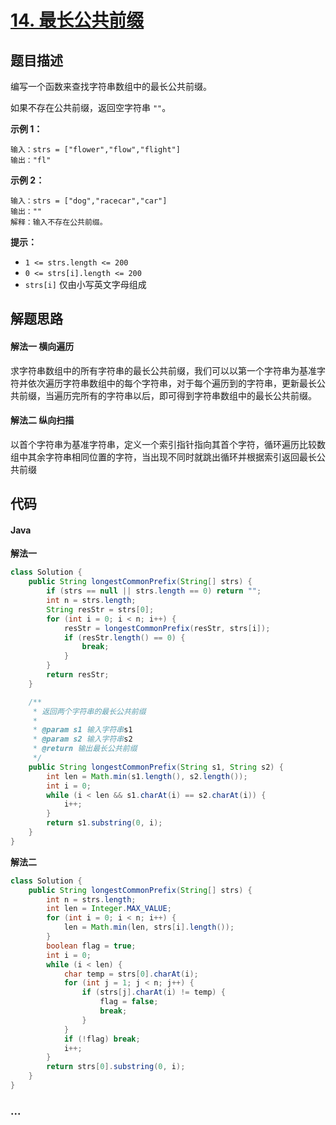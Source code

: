 # [14. 最长公共前缀](https://leetcode-cn.com/problems/longest-common-prefix/)

## 题目描述

编写一个函数来查找字符串数组中的最长公共前缀。

如果不存在公共前缀，返回空字符串 `""`。

**示例 1：**

```
输入：strs = ["flower","flow","flight"]
输出："fl"
```

**示例 2：**

```
输入：strs = ["dog","racecar","car"]
输出：""
解释：输入不存在公共前缀。
```

**提示：**

- `1 <= strs.length <= 200`
- `0 <= strs[i].length <= 200`
- `strs[i]` 仅由小写英文字母组成

## 解题思路

#### 解法一  横向遍历

求字符串数组中的所有字符串的最长公共前缀，我们可以以第一个字符串为基准字符并依次遍历字符串数组中的每个字符串，对于每个遍历到的字符串，更新最长公共前缀，当遍历完所有的字符串以后，即可得到字符串数组中的最长公共前缀。

#### 解法二  纵向扫描

以首个字符串为基准字符串，定义一个索引指针指向其首个字符，循环遍历比较数组中其余字符串相同位置的字符，当出现不同时就跳出循环并根据索引返回最长公共前缀

## 代码

<!-- tabs:start -->

#### Java

**解法一**

```java
class Solution {
    public String longestCommonPrefix(String[] strs) {
        if (strs == null || strs.length == 0) return "";
        int n = strs.length;
        String resStr = strs[0];
        for (int i = 0; i < n; i++) {
            resStr = longestCommonPrefix(resStr, strs[i]);
            if (resStr.length() == 0) {
                break;
            }
        }
        return resStr;
    }

    /**
     * 返回两个字符串的最长公共前缀
     *
     * @param s1 输入字符串s1
     * @param s2 输入字符串s2
     * @return 输出最长公共前缀
     */
    public String longestCommonPrefix(String s1, String s2) {
        int len = Math.min(s1.length(), s2.length());
        int i = 0;
        while (i < len && s1.charAt(i) == s2.charAt(i)) {
            i++;
        }
        return s1.substring(0, i);
    }
}
```

**解法二**

```java
class Solution {
    public String longestCommonPrefix(String[] strs) {
        int n = strs.length;
        int len = Integer.MAX_VALUE;
        for (int i = 0; i < n; i++) {
            len = Math.min(len, strs[i].length());
        }
        boolean flag = true;
        int i = 0;
        while (i < len) {
            char temp = strs[0].charAt(i);
            for (int j = 1; j < n; j++) {
                if (strs[j].charAt(i) != temp) {
                    flag = false;
                    break;
                }
            }
            if (!flag) break;
            i++;
        }
        return strs[0].substring(0, i);
    }
}
```

### **...**

```

```

<!-- tabs:end -->